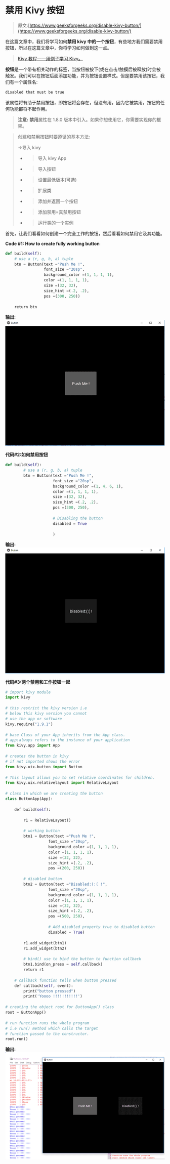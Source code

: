 # 禁用 Kivy 按钮

> 原文:[https://www.geeksforgeeks.org/disable-kivy-button/](https://www.geeksforgeeks.org/disable-kivy-button/)

在这篇文章中，我们将学习如何**禁用 kivy 中的一个按钮**，有些地方我们需要禁用按钮，所以在这篇文章中，你将学习如何做到这一点。

> [Kivy 教程——用例子学习 Kivy。](https://www.geeksforgeeks.org/kivy-tutorial/)

**按钮**是一个带有相关动作的标签，当按钮被按下(或在点击/触摸后被释放)时会被触发。我们可以在按钮后面添加功能，并为按钮设置样式。但是要禁用该按钮，我们有一个属性名:

```py
disabled that must be true
```

该属性将有助于禁用按钮，即按钮将会存在，但没有用，因为它被禁用，按钮的任何功能都将不起作用。

> **注意:** **禁用**属性在 1.8.0 版本中引入。如果你想使用它，你需要实现你的框架。

> 创建和禁用按钮时要遵循的基本方法:
> 
> ->导入 kivy
> - >导入 kivy App
> - >导入按钮
> - >设置最低版本(可选)
> - >扩展类
> - >添加并返回一个按钮
> - >添加禁用=真禁用按钮
> - >运行类的一个实例

首先，让我们看看如何创建一个完全工作的按钮，然后看看如何禁用它及其功能。

**Code #1: How to create fully working button**

```py
def build(self):
    # use a (r, g, b, a) tuple
    btn = Button(text ="Push Me !",
                 font_size ="20sp",
                 background_color =(1, 1, 1, 1),
                 color =(1, 1, 1, 1),
                 size =(32, 32),
                 size_hint =(.2, .2),
                 pos =(300, 250))

    return btn
```

**输出:**
![](img/febe48d48e0731a06df9ddb5597671f2.png)

**代码#2:如何禁用按钮**

```py
def build(self):
        # use a (r, g, b, a) tuple
        btn = Button(text ="Push Me !",
                     font_size ="20sp",
                     background_color =(1, 4, 6, 1),
                     color =(1, 1, 1, 1),
                     size =(32, 32),
                     size_hint =(.2, .2),
                     pos =(300, 250),

                     # Disabling the button   
                     disabled = True

                     )
```

**输出:**
![](img/c66beebc83912b5a1c25a789a077407f.png)

**代码#3:两个禁用和工作按钮一起**

```py
# import kivy module 
import kivy 

# this restrict the kivy version i.e 
# below this kivy version you cannot 
# use the app or software 
kivy.require("1.9.1") 

# base Class of your App inherits from the App class. 
# app:always refers to the instance of your application 
from kivy.app import App 

# creates the button in kivy 
# if not imported shows the error 
from kivy.uix.button import Button 

# This layout allows you to set relative coordinates for children. 
from kivy.uix.relativelayout import RelativeLayout 

# class in which we are creating the button 
class ButtonApp(App): 

    def build(self):

        r1 = RelativeLayout()

        # working button
        btn1 = Button(text ="Push Me !", 
                   font_size ="20sp", 
                   background_color =(1, 1, 1, 1), 
                   color =(1, 1, 1, 1), 
                   size =(32, 32), 
                   size_hint =(.2, .2), 
                   pos =(200, 250)) 

        # disabled button
        btn2 = Button(text ="Disabled:(:( !", 
                   font_size ="20sp", 
                   background_color =(1, 1, 1, 1), 
                   color =(1, 1, 1, 1), 
                   size =(32, 32), 
                   size_hint =(.2, .2), 
                   pos =(500, 250),

                   # Add disabled property true to disabled button
                   disabled = True)

        r1.add_widget(btn1)
        r1.add_widget(btn2)

        # bind() use to bind the button to function callback 
        btn1.bind(on_press = self.callback)
        return r1 

    # callback function tells when button pressed 
    def callback(self, event): 
        print("button pressed") 
        print('Yoooo !!!!!!!!!!!') 

# creating the object root for ButtonApp() class  
root = ButtonApp() 

# run function runs the whole program 
# i.e run() method which calls the target 
# function passed to the constructor. 
root.run() 
```

**输出:**
![](img/76baa957616acc37754ab5b47de55b8a.png)